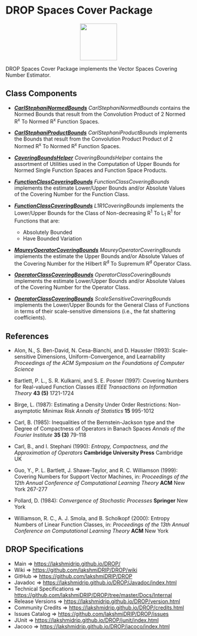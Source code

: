 # DROP Spaces Cover Package

<p align="center"><img src="https://github.com/lakshmiDRIP/DROP/blob/master/DRIP_Logo.gif?raw=true" width="100"></p>

DROP Spaces Cover Package implements the Vector Spaces Covering Number Estimator.


## Class Components

 * [***CarlStephaniNormedBounds***](https://github.com/lakshmiDRIP/DROP/tree/master/src/main/java/org/drip/spaces/cover/CarlStephaniNormedBounds.java)
 <i>CarlStephaniNormedBounds</i> contains the Normed Bounds that result from the Convolution Product of 2
 Normed R<sup>x</sup> To Normed R<sup>x</sup> Function Spaces.

 * [***CarlStephaniProductBounds***](https://github.com/lakshmiDRIP/DROP/tree/master/src/main/java/org/drip/spaces/cover/CarlStephaniProductBounds.java)
 <i>CarlStephaniProductBounds</i> implements the Bounds that result from the Convolution Product Product of 2
 Normed R<sup>x</sup> To Normed R<sup>x</sup> Function Spaces.

 * [***CoveringBoundsHelper***](https://github.com/lakshmiDRIP/DROP/tree/master/src/main/java/org/drip/spaces/cover/CoveringBoundsHelper.java)
 <i>CoveringBoundsHelper</i> contains the assortment of Utilities used in the Computation of Upper Bounds for
 Normed Single Function Spaces and Function Space Products.

 * [***FunctionClassCoveringBounds***](https://github.com/lakshmiDRIP/DROP/tree/master/src/main/java/org/drip/spaces/cover/FunctionClassCoveringBounds.java)
 <i>FunctionClassCoveringBounds</i> implements the estimate Lower/Upper Bounds and/or Absolute Values of the
 Covering Number for the Function Class.

 * [***FunctionClassCoveringBounds***](https://github.com/lakshmiDRIP/DROP/tree/master/src/main/java/org/drip/spaces/cover/FunctionClassCoveringBounds.java)
 <i>L1R1CoveringBounds</i> implements the Lower/Upper Bounds for the Class of Non-decreasing R<sup>1</sup> To
 L<sub>1</sub> R<sup>1</sup> for Functions that are:
 	* Absolutely Bounded
 	* Have Bounded Variation

 * [***MaureyOperatorCoveringBounds***](https://github.com/lakshmiDRIP/DROP/tree/master/src/main/java/org/drip/spaces/cover/MaureyOperatorCoveringBounds.java)
 <i>MaureyOperatorCoveringBounds</i> implements the estimate the Upper Bounds and/or Absolute Values of the
 Covering Number for the Hilbert R<sup>d</sup> To Supremum R<sup>d</sup> Operator Class.

 * [***OperatorClassCoveringBounds***](https://github.com/lakshmiDRIP/DROP/tree/master/src/main/java/org/drip/spaces/cover/OperatorClassCoveringBounds.java)
 <i>OperatorClassCoveringBounds</i> implements the estimate Lower/Upper Bounds and/or Absolute Values of the
 Covering Number for the Operator Class.

 * [***OperatorClassCoveringBounds***](https://github.com/lakshmiDRIP/DROP/tree/master/src/main/java/org/drip/spaces/cover/OperatorClassCoveringBounds.java)
 <i>ScaleSensitiveCoveringBounds</i> implements the Lower/Upper Bounds for the General Class of Functions in
 terms of their scale-sensitive dimensions (i.e., the fat shattering coefficients).


## References

 * Alon, N., S. Ben-David, N. Cesa-Bianchi, and D. Haussler (1993): Scale-sensitive Dimensions,
 	Uniform-Convergence, and Learnability <i>Proceedings of the ACM Symposium on the Foundations of Computer
 		Science</i>

 * Bartlett, P. L., S. R. Kulkarni, and S. E. Posner (1997): Covering Numbers for Real-valued Function
 	Classes <i>IEEE Transactions on Information Theory</i> <b>43 (5)</b> 1721-1724

 * Birge, L. (1987): Estimating a Density Under Order Restrictions: Non-asymptotic Minimax Risk <i>Annals of
 	Statistics</i> <b>15</b> 995-1012

 * Carl, B. (1985): Inequalities of the Bernstein-Jackson type and the Degree of Compactness of Operators in
 	Banach Spaces <i>Annals of the Fourier Institute</i> <b>35 (3)</b> 79-118

 * Carl, B., and I. Stephani (1990): <i>Entropy, Compactness, and the Approximation of Operators</i>
 	<b>Cambridge University Press</b> Cambridge UK

 * Guo, Y., P. L. Bartlett, J. Shawe-Taylor, and R. C. Williamson (1999): Covering Numbers for Support Vector
 	Machines, in: <i>Proceedings of the 12th Annual Conference of Computational Learning Theory</i>
 		<b>ACM</b> New York 267-277

 * Pollard, D. (1984): <i>Convergence of Stochastic Processes</i> <b>Springer</b> New York

 * Williamson, R. C., A. J. Smola, and B. Scholkopf (2000): Entropy Numbers of Linear Function Classes, in:
 	<i>Proceedings of the 13th Annual Conference on Computational Learning Theory</i> <b>ACM</b> New York


## DROP Specifications

 * Main                     => https://lakshmidrip.github.io/DROP/
 * Wiki                     => https://github.com/lakshmiDRIP/DROP/wiki
 * GitHub                   => https://github.com/lakshmiDRIP/DROP
 * Javadoc                  => https://lakshmidrip.github.io/DROP/Javadoc/index.html
 * Technical Specifications => https://github.com/lakshmiDRIP/DROP/tree/master/Docs/Internal
 * Release Versions         => https://lakshmidrip.github.io/DROP/version.html
 * Community Credits        => https://lakshmidrip.github.io/DROP/credits.html
 * Issues Catalog           => https://github.com/lakshmiDRIP/DROP/issues
 * JUnit                    => https://lakshmidrip.github.io/DROP/junit/index.html
 * Jacoco                   => https://lakshmidrip.github.io/DROP/jacoco/index.html

